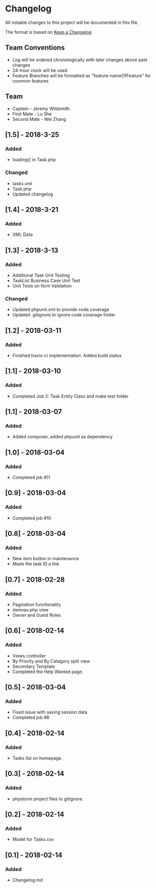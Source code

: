 # Changelog
All notable changes to this project will be documented in this file.

The format is based on [Keep a Changelog](http://keepachangelog.com/en/1.0.0/)

## Team Conventions
* Log will be ordered chronologically with later changes above past changes
* 24-hour clock will be used
* Feature Branches will be formatted as "feature-nameOfFeature" for common features

## Team
- Captain - Jeremy Wildsmith
- First Mate - Lu She
- Second Mate - Wei Zhang

## [1.5] - 2018-3-25
### Added
* loading() in Task.php
### Changed
* tasks.xml
* Task.php
* Updated changelog

## [1.4] - 2018-3-21
### Added
* XML Data

## [1.3] - 2018-3-13
### Added
* Additional Task Unit Testing
* TaskList Business Case Unit Test
* Unit Tests on form Validation

### Changed
* Updated phpunit.xml to provide code coverage
* Updated .gitignore to ignore code coverage folder

## [1.2] - 2018-03-11
### Added
* Finished travis-ci implementation. Added build status


## [1.1] - 2018-03-10
### Added
* Completed Job 2: Task Entity Class and make test folder


## [1.1] - 2018-03-07
### Added
* Added composer, added phpunit as dependency

## [1.0] - 2018-03-04
### Added
* Completed job #11

## [0.9] - 2018-03-04
### Added
* Completed job #10

## [0.8] - 2018-03-04
### Added
* New item button in maintenance
* Made the task ID a link

## [0.7] - 2018-02-28
### Added
* Pagination functionality
* itemnav.php view
* Owner and Guest Roles

## [0.6] - 2018-02-14
### Added
* Views controller
* By Priority and By Catagory split view
* Secondary Template
* Completed the Help Wanted page.


## [0.5] - 2018-03-04
### Added
* Fixed issue with saving session data
* Completed job #8

## [0.4] - 2018-02-14
### Added
* Tasks list on homepage.


## [0.3] - 2018-02-14
### Added
* phpstorm project files to gitignore.

## [0.2] - 2018-02-14
### Added
* Model for Tasks.csv

## [0.1] - 2018-02-14
### Added
* Changelog.md


